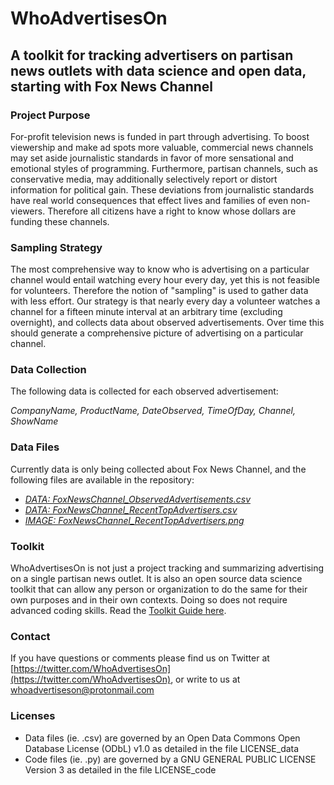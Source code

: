 # WhoAdvertisesOn
## A toolkit for tracking advertisers on partisan news outlets with data science and open data, starting with Fox News Channel

### Project Purpose
For-profit television news is funded in part through advertising. To boost viewership and make ad spots more valuable, commercial news channels may set aside journalistic standards in favor of more sensational and emotional styles of programming. Furthermore, partisan channels, such as conservative media, may additionally selectively report or distort information for political gain. These deviations from journalistic standards have real world consequences that effect lives and families of even non-viewers. Therefore all citizens have a right to know whose dollars are funding these channels.

### Sampling Strategy
The most comprehensive way to know who is advertising on a particular channel would entail watching every hour every day, yet this is not feasible for volunteers. Therefore the notion of "sampling" is used to gather data with less effort. Our strategy is that nearly every day a volunteer watches a channel for a fifteen minute interval at an arbitrary time (excluding overnight), and collects data about observed advertisements. Over time this should generate a comprehensive picture of advertising on a particular channel.

### Data Collection
The following data is collected for each observed advertisement: 

*CompanyName, ProductName, DateObserved, TimeOfDay, Channel, ShowName*

### Data Files
Currently data is only being collected about Fox News Channel, and the following files are available in the repository: 

- *[DATA: FoxNewsChannel_ObservedAdvertisements.csv](https://github.com/whoadvertiseson/whoadvertiseson/blob/main/FoxNews/FoxNewsChannel_ObservedAdvertisements.csv)*
- *[DATA: FoxNewsChannel_RecentTopAdvertisers.csv](https://github.com/whoadvertiseson/whoadvertiseson/blob/main/FoxNews/FoxNewsChannel_RecentTopAdvertisers.csv)*
- *[IMAGE: FoxNewsChannel_RecentTopAdvertisers.png](https://raw.githubusercontent.com/whoadvertiseson/whoadvertiseson/main/FoxNews/FoxNewsChannel_RecentTopAdvertisers.png)*

### Toolkit 
WhoAdvertisesOn is not just a project tracking and summarizing advertising on a single partisan news outlet. It is also an open source data science toolkit that can allow any person or organization to do the same for their own purposes and in their own contexts. Doing so does not require advanced coding skills. Read the [Toolkit Guide here](https://github.com/whoadvertiseson/whoadvertiseson/blob/main/Toolkits/AdvertiserTrackingToolkit.md). 


### Contact
If you have questions or comments please find us on Twitter at [https://twitter.com/WhoAdvertisesOn](https://twitter.com/WhoAdvertisesOn), or write to us at whoadvertiseson@protonmail.com

### Licenses

- Data files (ie. .csv) are governed by an Open Data Commons Open Database License (ODbL) v1.0 as detailed in the file LICENSE_data
- Code files (ie. .py) are governed by a GNU GENERAL PUBLIC LICENSE Version 3 as detailed in the file LICENSE_code
